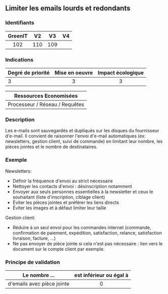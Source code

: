 ## Limiter les emails lourds et redondants

### Identifiants

| GreenIT |  V2  |  V3  |  V4  |
|:-------:|:----:|:----:|:----:|
|   102   | 110  | 109  |      |

### Indications

| Degré de priorité |      Mise en oeuvre       |  Impact écologique    | 
|-------------------|:-------------------------:|:---------------------:|
| 3       |  3                 |    3              | 


|Ressources Economisées                                      |
|:----------------------------------------------------------:|
|  Processeur / Réseau / Requêtes  |

### Description

Les e-mails sont sauvegardés et dupliqués sur les disques du fournisseur d'e-mail. 
Il convient de raisonner l'envoi d'e-mail automatiques (ex: newsletters, gestion client, suivi de commande) en limitant leur nombre, les pièces jointes et le nombre de destinataires.

### Exemple

Newsletters:

- Définir la fréquence d'envoi au strict nécessaire
- Nettoyer les contacts d'envoi : désinscription notamment
- Envoyer aux seuls personnes essentielles à la newsletter et ceux le souhaitant (liste d'inscription, ciblage client)
- Éviter les pièces jointes et préférer les liens directs
- Éviter les images et à défaut limiter leur taille

Gestion client:

- Réduire à un seul envoi pour les commandes internet (commande, confirmation de paiement, expédition, satisfaction, relance, satisfaction livraison, facture, ...)
- Ne pas envoyer de pièce jointe si cela n'est pas nécessaire : lien vers le document sur le compte client par exemple.

### Principe de validation

| Le nombre ...     | est inférieur ou égal à   |  
|-------------------|:-------------------------:|
| d'emails avec pièce jointe  | 0  |
